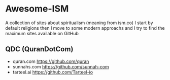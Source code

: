 # Awesome-ISM

A collection of sites about spiritualism (meaning from ism.co) I start by default religions then I move to some modern approachs and I try to find the maximum sites available on GitHub

## QDC (QuranDotCom)
 - quran.com https://github.com/quran
 - sunnahs.com https://github.com/sunnah-com
 - tarteel.ai https://github.com/Tarteel-io

